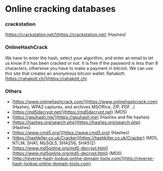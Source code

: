 # Online cracking databases

### crackstation

[https://crackstation.net/](https://crackstation.net) (Hashes)

### OnlineHashCrack

We have to enter the hash, select your algorithm, and enter an email to let us know if it has been cracked or not. It is free if the password is less than 8 characters, otherwise you have to make a payment in bitcoin. We can use this site that creates an anonymous bitcoin wallet: Rahakott: [https://rahakott.ch/](https://rahakott.ch)

### Others

* [https://www.onlinehashcrack.com/](https://www.onlinehashcrack.com) (Hashes, WPA2 captures, and archives MSOffice, ZIP, PDF…)
* [https://md5decrypt.net/](https://md5decrypt.net) (MD5)
* [https://gpuhash.me/](https://gpuhash.me) (Hashes and file hashes)
* [https://hashes.org/search.php](https://hashes.org/search.php) (Hashes)
* [https://www.cmd5.org/](https://www.cmd5.org) (Hashes)
* [https://hashkiller.co.uk/Cracker](https://hashkiller.co.uk/Cracker) (MD5, NTLM, SHA1, MySQL5, SHA256, SHA512)
* [https://www.md5online.org/md5-decrypt.html](https://www.md5online.org/md5-decrypt.html) (MD5)
* [http://reverse-hash-lookup.online-domain-tools.com/](http://reverse-hash-lookup.online-domain-tools.com)
